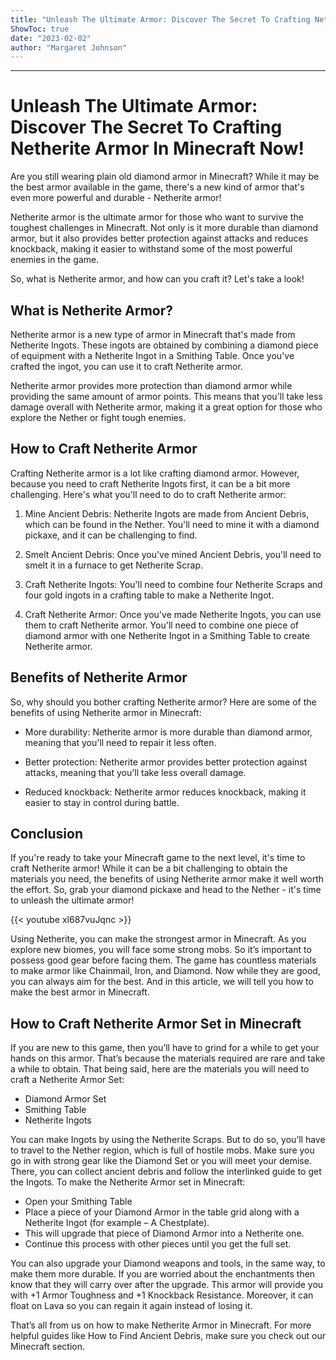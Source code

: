 ```yaml
---
title: "Unleash The Ultimate Armor: Discover The Secret To Crafting Netherite Armor In Minecraft Now!"
ShowToc: true 
date: "2023-02-02"
author: "Margaret Johnson"
---
```

*****
# Unleash The Ultimate Armor: Discover The Secret To Crafting Netherite Armor In Minecraft Now!

Are you still wearing plain old diamond armor in Minecraft? While it may be the best armor available in the game, there's a new kind of armor that's even more powerful and durable - Netherite armor!

Netherite armor is the ultimate armor for those who want to survive the toughest challenges in Minecraft. Not only is it more durable than diamond armor, but it also provides better protection against attacks and reduces knockback, making it easier to withstand some of the most powerful enemies in the game.

So, what is Netherite armor, and how can you craft it? Let's take a look!

## What is Netherite Armor?

Netherite armor is a new type of armor in Minecraft that's made from Netherite Ingots. These ingots are obtained by combining a diamond piece of equipment with a Netherite Ingot in a Smithing Table. Once you've crafted the ingot, you can use it to craft Netherite armor.

Netherite armor provides more protection than diamond armor while providing the same amount of armor points. This means that you'll take less damage overall with Netherite armor, making it a great option for those who explore the Nether or fight tough enemies.

## How to Craft Netherite Armor

Crafting Netherite armor is a lot like crafting diamond armor. However, because you need to craft Netherite Ingots first, it can be a bit more challenging. Here's what you'll need to do to craft Netherite armor:

1. Mine Ancient Debris: Netherite Ingots are made from Ancient Debris, which can be found in the Nether. You'll need to mine it with a diamond pickaxe, and it can be challenging to find.

2. Smelt Ancient Debris: Once you've mined Ancient Debris, you'll need to smelt it in a furnace to get Netherite Scrap.

3. Craft Netherite Ingots: You'll need to combine four Netherite Scraps and four gold ingots in a crafting table to make a Netherite Ingot.

4. Craft Netherite Armor: Once you've made Netherite Ingots, you can use them to craft Netherite armor. You'll need to combine one piece of diamond armor with one Netherite Ingot in a Smithing Table to create Netherite armor.

## Benefits of Netherite Armor

So, why should you bother crafting Netherite armor? Here are some of the benefits of using Netherite armor in Minecraft:

- More durability: Netherite armor is more durable than diamond armor, meaning that you'll need to repair it less often.

- Better protection: Netherite armor provides better protection against attacks, meaning that you'll take less overall damage.

- Reduced knockback: Netherite armor reduces knockback, making it easier to stay in control during battle.

## Conclusion

If you're ready to take your Minecraft game to the next level, it's time to craft Netherite armor! While it can be a bit challenging to obtain the materials you need, the benefits of using Netherite armor make it well worth the effort. So, grab your diamond pickaxe and head to the Nether - it's time to unleash the ultimate armor!

{{< youtube xl687vuJqnc >}} 



Using Netherite, you can make the strongest armor in Minecraft. As you explore new biomes, you will face some strong mobs. So it’s important to possess good gear before facing them. The game has countless materials to make armor like Chainmail, Iron, and Diamond. Now while they are good, you can always aim for the best. And in this article, we will tell you how to make the best armor in Minecraft.
 
## How to Craft Netherite Armor Set in Minecraft
 

 
If you are new to this game, then you’ll have to grind for a while to get your hands on this armor. That’s because the materials required are rare and take a while to obtain. That being said, here are the materials you will need to craft a Netherite Armor Set:
 
- Diamond Armor Set
 - Smithing Table
 - Netherite Ingots

 
You can make Ingots by using the Netherite Scraps. But to do so, you’ll have to travel to the Nether region, which is full of hostile mobs. Make sure you go in with strong gear like the Diamond Set or you will meet your demise. There, you can collect ancient debris and follow the interlinked guide to get the Ingots. To make the Netherite Armor set in Minecraft:
 
- Open your Smithing Table
 - Place a piece of your Diamond Armor in the table grid along with a Netherite Ingot (for example – A Chestplate).
 - This will upgrade that piece of Diamond Armor into a Netherite one.
 - Continue this process with other pieces until you get the full set.

 
You can also upgrade your Diamond weapons and tools, in the same way, to make them more durable. If you are worried about the enchantments then know that they will carry over after the upgrade. This armor will provide you with +1 Armor Toughness and +1 Knockback Resistance. Moreover, it can float on Lava so you can regain it again instead of losing it.
 
That’s all from us on how to make Netherite Armor in Minecraft. For more helpful guides like How to Find Ancient Debris, make sure you check out our Minecraft section.




